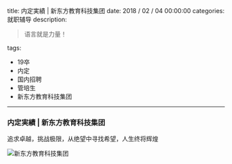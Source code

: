 title: 内定実績 | 新东方教育科技集团
date: 2018 / 02 / 04 00:00:00
categories: 就职辅导
description: <blockquote class="blockquote-center">语言就是力量！</blockquote>
tags: 
- 19卒
- 内定
- 国内招聘
- 管培生
- 新东方教育科技集团

---

### 内定実績 | 新东方教育科技集团

追求卓越，挑战极限，从绝望中寻找希望，人生终将辉煌

![新东方教育科技集团](http://wx4.sinaimg.cn/mw690/a9a40e85gy1fo4nd83qf8j20ci0m8jt3.jpg)